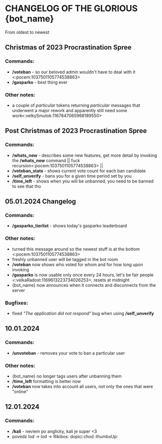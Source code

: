 # CHANGELOG OF THE GLORIOUS {bot_name}
From oldest to newest
## Christmas of 2023 Procrastination Spree
### Commands:
- **/voteban** - so our beloved admin wouldn't have to deal with it <:pocem:1037501105774538863>
- **/gasparko** - best thing ever
### Other notes:
- a couple of *particular* tokens returning *particular* messages that underwent a major rework and apparently still need some work<:velkySmutok:1167847065968189550>
## Post Christmas of 2023 Procrastination Spree
### Commands:
- **/whats_new** - describes some new features, get more detail by invoking the **/whats_new** command || fuck recursion<:pocem:1037501105774538863> ||
- **/voteban_stats** - shows current vote count for each ban candidate
- **/self_unverify** - bans you for a given time period set by you
- **/time_left** - shows when you will be unbanned, you need to be banned to see that tho
## 05.01.2024 Changelog
### Commands:
- **/gasparko_tierlist** - shows today's gasparko leaderboard
### Other notes:
- turned this message around so the newest stuff is at the bottom <:pocem:1037501105774538863>
- freshly unbanned user will be tagged in the bot room
- **/voteban** now shows who voted for whom and for how long upon invoking
- **/gasparko** is now usable only once every 24 hours, let's be fair people <:velkaRadost:1169613223734026253>, resets at midnight
- {bot_name} now announces when it connects and disconnects from the server
### Bugfixes:
- fixed *"The application did not respond"* bug when using **/self_unverify**
## 10.01.2024
### Commands:
- **/unvoteban** - removes your vote to ban a particular user
### Other notes:
- {bot_name} no longer tags users after unbanning them
- **/time_left** formatting is better now
- **/voteban** now takes into account all users, not only the ones that were "online"
## 12.01.2024
### Commands:
- **/kali** - neviem po anglicky, kali je super <3
- povedz lod -> lod -> Rikibos: dopici chod :thumbsUp: